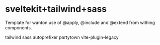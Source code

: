 # sveltekit+tailwind+sass

Template for wanton use of @apply, @include and @extend from withing components.

tailwind
sass
autoprefixer
partytown
vite-plugin-legacy
